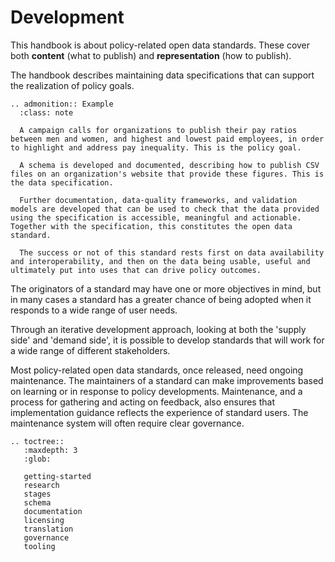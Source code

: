 # Development

This handbook is about policy-related open data standards. These cover both **content** (what to publish) and **representation** (how to publish).

The handbook describes maintaining data specifications that can support the realization of policy goals.

```eval_rst
.. admonition:: Example
  :class: note

  A campaign calls for organizations to publish their pay ratios between men and women, and highest and lowest paid employees, in order to highlight and address pay inequality. This is the policy goal.

  A schema is developed and documented, describing how to publish CSV files on an organization's website that provide these figures. This is the data specification.

  Further documentation, data-quality frameworks, and validation models are developed that can be used to check that the data provided using the specification is accessible, meaningful and actionable. Together with the specification, this constitutes the open data standard.

  The success or not of this standard rests first on data availability and interoperability, and then on the data being usable, useful and ultimately put into uses that can drive policy outcomes.

```

The originators of a standard may have one or more objectives in mind, but in many cases a standard has a greater chance of being adopted when it responds to a wide range of user needs.

Through an iterative development approach, looking at both the 'supply side' and 'demand side', it is possible to develop standards that will work for a wide range of different stakeholders.

Most policy-related open data standards, once released, need ongoing maintenance. The maintainers of a standard can make improvements based on learning or in response to policy developments. Maintenance, and a process for gathering and acting on feedback, also ensures that implementation guidance reflects the experience of standard users. The maintenance system will often require clear governance.

```eval_rst
.. toctree::
   :maxdepth: 3
   :glob:

   getting-started
   research
   stages
   schema
   documentation
   licensing
   translation
   governance
   tooling


```
